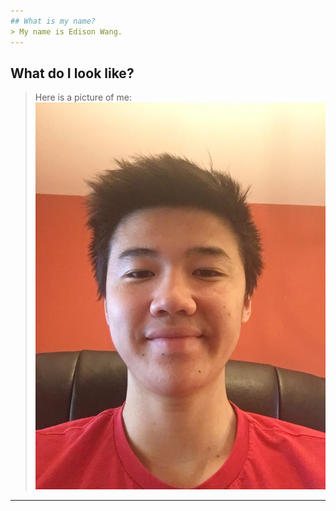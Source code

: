 ```yaml
---
## What is my name?
> My name is Edison Wang.
---
```


## What do I look like?
> Here is a picture of me:
![me](images/self-picture.jpg)
---

